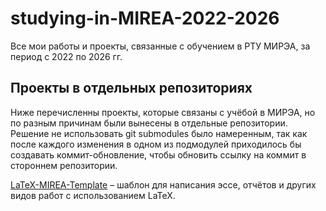 # studying-in-MIREA-2022-2026

Все мои работы и проекты, связанные с обучением в РТУ МИРЭА, за период с 2022 по 2026 гг.

## Проекты в отдельных репозиториях

Ниже перечисленны проекты, которые связаны с учёбой в МИРЭА, но по разным причинам были вынесены в отдельные репозитории. Решение не использовать git submodules было намеренным, так как после каждого изменения в одном из подмодулей приходилось бы создавать коммит-обновление, чтобы обновить ссылку на коммит в стороннем репозитории.

[LaTeX-MIREA-Template](https://github.com/synalice/LaTeX-MIREA-Template) – шаблон для написания эссе, отчётов и других видов работ с использованием LaTeX.
